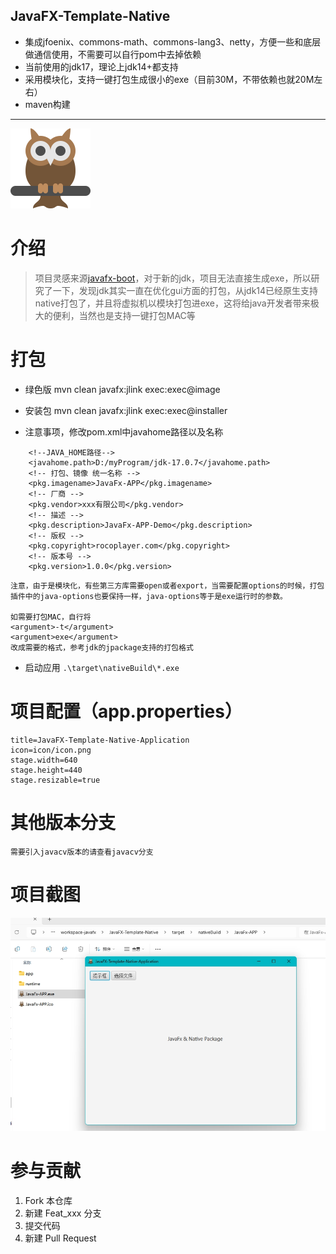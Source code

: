 ## JavaFX-Template-Native
- 集成jfoenix、commons-math、commons-lang3、netty，方便一些和底层做通信使用，不需要可以自行pom中去掉依赖
- 当前使用的jdk17，理论上jdk14+都支持
- 采用模块化，支持一键打包生成很小的exe（目前30M，不带依赖也就20M左右）
- maven构建
    
---

![LOGO](./src/main/resources/com/rocoplayer/app/icon/icon.png)

# 介绍

> 项目灵感来源[javafx-boot](https://gitee.com/westinyang/javafx-boot?_from=gitee_search)，对于新的jdk，项目无法直接生成exe，所以研究了一下，发现jdk其实一直在优化gui方面的打包，从jdk14已经原生支持native打包了，并且将虚拟机以模块打包进exe，这将给java开发者带来极大的便利，当然也是支持一键打包MAC等

# 打包
- 绿色版 mvn clean javafx:jlink exec:exec@image
- 安装包 mvn clean javafx:jlink exec:exec@installer

- 注意事项，修改pom.xml中javahome路径以及名称

```
    <!--JAVA_HOME路径-->
    <javahome.path>D:/myProgram/jdk-17.0.7</javahome.path>
    <!-- 打包、镜像 统一名称 -->
    <pkg.imagename>JavaFx-APP</pkg.imagename>
    <!-- 厂商 -->
    <pkg.vendor>xxx有限公司</pkg.vendor>
    <!-- 描述 -->
    <pkg.description>JavaFx-APP-Demo</pkg.description>
    <!-- 版权 -->
    <pkg.copyright>rocoplayer.com</pkg.copyright>
    <!-- 版本号 -->
    <pkg.version>1.0.0</pkg.version>
```

```
注意，由于是模块化，有些第三方库需要open或者export，当需要配置options的时候，打包插件中的java-options也要保持一样，java-options等于是exe运行时的参数。

如需要打包MAC，自行将
<argument>-t</argument>
<argument>exe</argument>
改成需要的格式，参考jdk的jpackage支持的打包格式
```


- 启动应用 `.\target\nativeBuild\*.exe`

# 项目配置（app.properties）

```properties
title=JavaFX-Template-Native-Application
icon=icon/icon.png
stage.width=640
stage.height=440
stage.resizable=true
```

# 其他版本分支
```
需要引入javacv版本的请查看javacv分支
```


# 项目截图
![截图](./screenshot/01.png)

# 参与贡献

1.  Fork 本仓库
2.  新建 Feat_xxx 分支
3.  提交代码
4.  新建 Pull Request
